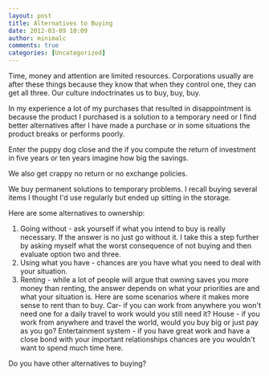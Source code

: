 ```yaml
---
layout: post
title: Alternatives to Buying
date: 2012-03-09 10:09
author: minimalc
comments: true
categories: [Uncategorized]
---
```

Time, money and attention are limited resources. Corporations usually are after these things because they know that when they control one, they can get all three. Our culture indoctrinates us to buy, buy, buy. 

In my experience a lot of my purchases that resulted in disappointment is because the product I purchased is a solution to a temporary need or I find better alternatives after I have made a purchase or in some situations the product breaks or performs poorly. 

Enter the puppy dog close and the if you compute the return of investment in five years or ten years imagine how big the savings. 

We also get crappy no return or no exchange policies. 

We buy permanent solutions to temporary problems. I recall buying several items I thought I'd use regularly but ended up sitting in the storage. 

Here are some alternatives to ownership:

1. Going without - ask yourself if what you intend to buy is really necessary. If the answer is no just go without it. I take this a step further by asking myself what the worst consequence of not buying and then evaluate option two and three. 
2. Using what you have - chances are you have what you need to deal with your situation. 
3. Renting - while a lot of people will argue that owning saves you more money than renting, the answer depends on what your priorities are and what your situation is. Here are some scenarios where it makes more sense to rent than to buy. 
Car- if you can work from anywhere you won't need one for a daily travel to work would you still need it?
House - if you work from anywhere and travel the world, would you buy big or just pay as you go?
Entertainment system - if you have great work and have a close bond with your important relationships chances are you wouldn't want to spend much time here. 

Do you have other alternatives to buying?
